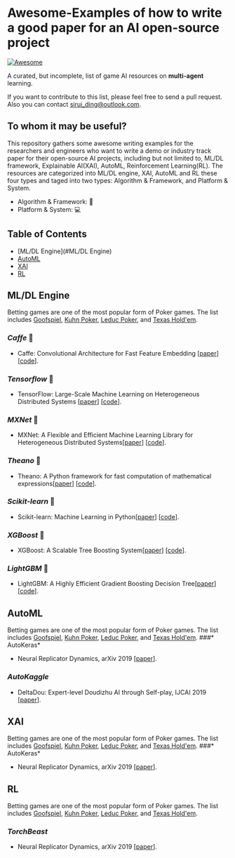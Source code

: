 # Awesome-Examples of how to write a good paper for an AI open-source project
[![Awesome](https://cdn.rawgit.com/sindresorhus/awesome/d7305f38d29fed78fa85652e3a63e154dd8e8829/media/badge.svg)](https://github.com/sindresorhus/awesome)

A curated, but incomplete, list of game AI resources on **multi-agent** learning.

If you want to contribute to this list, please feel free to send a pull request. Also you can contact [sirui_ding@outlook.com](mailto:sirui_ding@outlook.com).


## To whom it may be useful?
This repository gathers some awesome writing examples for  the researchers and engineers who want to write a demo or industry track paper for their open-source AI projects, including but not limited to, ML/DL framework, Explainable AI(XAI), AutoML, Reinforcement Learning(RL). The resources are categorized into ML/DL engine, XAI, AutoML and RL these four types and taged into two types: Algorithm & Framework, and Platform & System.
 * Algorithm & Framework:  🚀
 * Platform & System: 💻


## Table of Contents

* [ML/DL Engine](#ML/DL Engine)
* [AutoML](#AutoML)
* [XAI](#XAI)
* [RL](#RL)

## ML/DL Engine
Betting games are one of the most popular form of Poker games. The list includes [Goofspiel](https://en.wikipedia.org/wiki/Goofspiel), [Kuhn Poker](https://en.wikipedia.org/wiki/Kuhn_poker), [Leduc Poker](http://poker.cs.ualberta.ca/publications/UAI05.pdf), and [Texas Hold'em](https://en.wikipedia.org/wiki/Texas_hold_%27em).

### *Caffe* 🚀
  * Caffe: Convolutional Architecture for Fast Feature Embedding [[paper](https://arxiv.org/abs/1408.5093)] [[code](https://github.com/BVLC/caffe)].

### *Tensorflow* 🚀
  * TensorFlow: Large-Scale Machine Learning on Heterogeneous Distributed Systems [[paper](https://arxiv.org/abs/1603.04467)] [[code](https://github.com/tensorflow/tensorflow)].
  
### *MXNet* 🚀
  * MXNet: A Flexible and Efficient Machine Learning Library for Heterogeneous Distributed Systems[[paper](https://arxiv.org/abs/1512.01274)] [[code](https://github.com/apache/incubator-mxnet)].

### *Theano* 🚀
  * Theano: A Python framework for fast computation of mathematical expressions[[paper](https://arxiv.org/abs/1605.02688)] [[code](https://github.com/Theano/Theano)].

### *Scikit-learn* 🚀
  * Scikit-learn: Machine Learning in Python[[paper](https://arxiv.org/abs/1201.0490)] [[code](https://github.com/scikit-learn/scikit-learn)].
  
### *XGBoost* 🚀
  * XGBoost: A Scalable Tree Boosting System[[paper](https://arxiv.org/abs/1603.02754)] [[code](https://github.com/dmlc/xgboost)].
  
### *LightGBM* 🚀
  * LightGBM: A Highly Efficient Gradient Boosting Decision Tree[[paper](https://papers.nips.cc/paper/6907-lightgbm-a-highly-efficient-gradient-boosting-decision-tree.pdf)] [[code](https://github.com/microsoft/LightGBM)].



## AutoML
Betting games are one of the most popular form of Poker games. The list includes [Goofspiel](https://en.wikipedia.org/wiki/Goofspiel), [Kuhn Poker](https://en.wikipedia.org/wiki/Kuhn_poker), [Leduc Poker](http://poker.cs.ualberta.ca/publications/UAI05.pdf), and [Texas Hold'em](https://en.wikipedia.org/wiki/Texas_hold_%27em).
###* AutoKeras*

* Neural Replicator Dynamics, arXiv 2019 [[paper](https://arxiv.org/abs/1906.00190)].


### *AutoKaggle*

* DeltaDou: Expert-level Doudizhu AI through Self-play, IJCAI 2019 [[paper](https://www.ijcai.org/proceedings/2019/0176.pdf)].


## XAI
Betting games are one of the most popular form of Poker games. The list includes [Goofspiel](https://en.wikipedia.org/wiki/Goofspiel), [Kuhn Poker](https://en.wikipedia.org/wiki/Kuhn_poker), [Leduc Poker](http://poker.cs.ualberta.ca/publications/UAI05.pdf), and [Texas Hold'em](https://en.wikipedia.org/wiki/Texas_hold_%27em).
###* AutoKeras*

* Neural Replicator Dynamics, arXiv 2019 [[paper](https://arxiv.org/abs/1906.00190)].

## RL
Betting games are one of the most popular form of Poker games. The list includes [Goofspiel](https://en.wikipedia.org/wiki/Goofspiel), [Kuhn Poker](https://en.wikipedia.org/wiki/Kuhn_poker), [Leduc Poker](http://poker.cs.ualberta.ca/publications/UAI05.pdf), and [Texas Hold'em](https://en.wikipedia.org/wiki/Texas_hold_%27em).

### *TorchBeast*

* Neural Replicator Dynamics, arXiv 2019 [[paper](https://arxiv.org/abs/1906.00190)].



